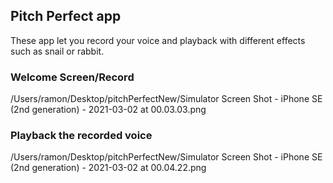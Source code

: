 ## Pitch Perfect app

These app let you record your voice and playback with different effects such as snail or rabbit.  

### Welcome Screen/Record 
/Users/ramon/Desktop/pitchPerfectNew/Simulator Screen Shot - iPhone SE (2nd generation) - 2021-03-02 at 00.03.03.png

### Playback the recorded voice 
/Users/ramon/Desktop/pitchPerfectNew/Simulator Screen Shot - iPhone SE (2nd generation) - 2021-03-02 at 00.04.22.png

